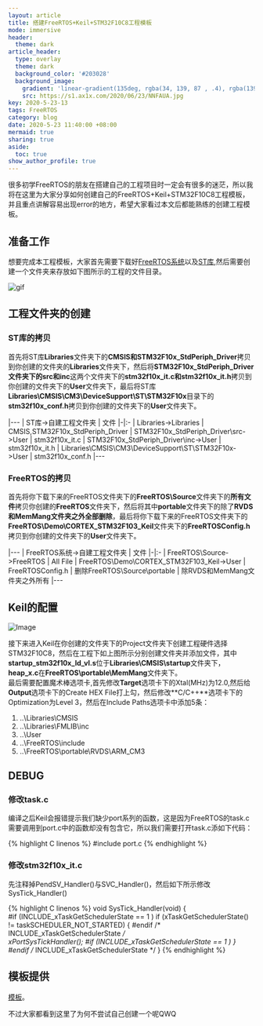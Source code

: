 ```yaml
---
layout: article
title: 搭建FreeRTOS+Keil+STM32F10C8工程模板
mode: immersive
header:
  theme: dark
article_header:
  type: overlay
  theme: dark
  background_color: '#203028'
  background_image:
    gradient: 'linear-gradient(135deg, rgba(34, 139, 87 , .4), rgba(139, 34, 139, .4))'
    src: https://s1.ax1x.com/2020/06/23/NNFAUA.jpg
key: 2020-5-23-13
tags: FreeRTOS
category: blog
date: 2020-5-23 11:40:00 +08:00
mermaid: true
sharing: true
aside:
  toc: true
show_author_profile: true
---
```


很多初学FreeRTOS的朋友在搭建自己的工程项目时一定会有很多的迷茫，所以我将在这里为大家分享如何创建自己的FreeRTOS+Keil+STM32F10C8工程模板，并且重点讲解容易出现error的地方，希望大家看过本文后都能熟练的创建工程模板。

<!--more-->

## 准备工作

想要完成本工程模板，大家首先需要下载好[FreeRTOS系统](https://freertos.org/a00104.html)以及[ST库](https://www.st.com/content/st_com/en/products/embedded-software/mcu-mpu-embedded-software/stm32-embedded-software/stm32-standard-peripheral-libraries/stsw-stm32054.html#resource),然后需要创建一个文件夹来存放如下图所示的工程的文件目录。

![gif](https://s1.ax1x.com/2020/06/23/NUGQF1.gif)

## 工程文件夹的创建

### ST库的拷贝

首先将ST库**Libraries**文件夹下的**CMSIS和STM32F10x_StdPeriph_Driver**拷贝到你创建的文件夹的**Libraries**文件夹下，然后将**STM32F10x_StdPeriph_Driver文件夹下的src和inc**这两个文件夹下的**stm32f10x_it.c和stm32f10x_it.h**拷贝到你创建的文件夹下的**User**文件夹下，最后将ST库**Libraries\CMSIS\CM3\DeviceSupport\ST\STM32F10x**目录下的**stm32f10x_conf.h**拷贝到你创建的文件夹下的**User**文件夹下。

|---
| ST库->自建工程文件夹 | 文件
|-|:-
| Libraries->Libraries | CMSIS,STM32F10x_StdPeriph_Driver
| STM32F10x_StdPeriph_Driver\src->User | stm32f10x_it.c
| STM32F10x_StdPeriph_Driver\inc->User | stm32f10x_it.h
| Libraries\CMSIS\CM3\DeviceSupport\ST\STM32F10x->User | stm32f10x_conf.h
|---

### FreeRTOS的拷贝

首先将你下载下来的FreeRTOS文件夹下的**FreeRTOS\Source**文件夹下的**所有文件**拷贝你创建的**FreeRTOS**文件夹下，然后将其中**portable**文件夹下的除了**RVDS和MemMang文件夹之外全部删除**，最后将你下载下来的FreeRTOS文件夹下的**FreeRTOS\Demo\CORTEX_STM32F103_Keil**文件夹下的**FreeRTOSConfig.h**拷贝到你创建的文件夹下的**User**文件夹下。

|---
| FreeRTOS系统->自建工程文件夹 | 文件
|-|:-
| FreeRTOS\Source->FreeRTOS | All File
| FreeRTOS\Demo\CORTEX_STM32F103_Keil->User | FreeRTOSConfig.h
| 删除FreeRTOS\Source\portable | 除RVDS和MemMang文件夹之外所有
|---

## Keil的配置

![Image](https://s1.ax1x.com/2020/06/23/NUSQwn.png)

接下来进入Keil在你创建的文件夹下的Project文件夹下创建工程硬件选择STM32F10C8，然后在工程下如上图所示分别创建文件夹并添加文件，其中**startup_stm32f10x_ld_vl.s**位于**Libraries\CMSIS\startup**文件夹下，**heap_x.c**在**FreeRTOS\portable\MemMang**文件夹下。  
最后需要配置魔术棒选项卡,首先修改**Target**选项卡下的Xtal(MHz)为12.0,然后给**Output**选项卡下的Create HEX File打上勾，然后修改**C/C++**选项卡下的Optimization为Level 3，然后在Include Paths选项卡中添加5条：
1. ..\Libraries\CMSIS
2. ..\Libraries\FMLIB\inc
3. ..\User
4. ..\FreeRTOS\include
5. ..\FreeRTOS\portable\RVDS\ARM_CM3

## DEBUG
### 修改task.c
编译之后Keil会报错提示我们缺少port系列的函数，这是因为FreeRTOS的task.c需要调用到port.c中的函数却没有包含它，所以我们需要打开task.c添如下代码：

{% highlight C linenos %}
#include port.c
{% endhighlight %}

### 修改stm32f10x_it.c

先注释掉PendSV_Handler()与SVC_Handler()，然后如下所示修改SysTick_Handler()

{% highlight C linenos %}
void SysTick_Handler(void)
{    
    #if (INCLUDE_xTaskGetSchedulerState  == 1 )
      if (xTaskGetSchedulerState() != taskSCHEDULER_NOT_STARTED)
     {
    #endif  /* INCLUDE_xTaskGetSchedulerState */  
        xPortSysTickHandler();
    #if (INCLUDE_xTaskGetSchedulerState  == 1 )
     }
   #endif  /* INCLUDE_xTaskGetSchedulerState */
}
{% endhighlight %}

## 模板提供

[模板](https://github.com/HongjieTan/STM32F103C8-FreeRTOS-Keil_Prj_tem)。  

不过大家都看到这里了为何不尝试自己创建一个呢QWQ
